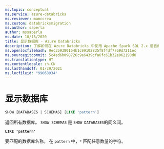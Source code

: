 ```yaml
---
ms.topic: conceptual
ms.service: azure-databricks
ms.reviewer: mamccrea
ms.custom: databricksmigration
ms.author: saperla
author: mssaperla
ms.date: 10/13/2020
title: 显示数据库 - Azure Databricks
description: 了解如何在 Azure Databricks 中使用 Apache Spark SQL 2.x 语言的 SHOW DATABASES 和 SHOW SCHEMAS 语法。
ms.openlocfilehash: 9ec359380154b1c99102835f8f4df7769d7211ec
ms.sourcegitcommit: 5c4ed6b098726c9a6439cfa6fc61b32e062198d0
ms.translationtype: HT
ms.contentlocale: zh-CN
ms.lasthandoff: 01/29/2021
ms.locfileid: "99060934"
---
```

# <a name="show-databases"></a>显示数据库

```sql
SHOW [DATABASES | SCHEMAS] [LIKE 'pattern']
```

返回所有数据库。 ``SHOW SCHEMAS`` 是 ``SHOW DATABASES``的同义词。

**``LIKE 'pattern'``**

要匹配的数据库名称。 在 ``pattern`` 中，``*`` 匹配任意数量的字符。